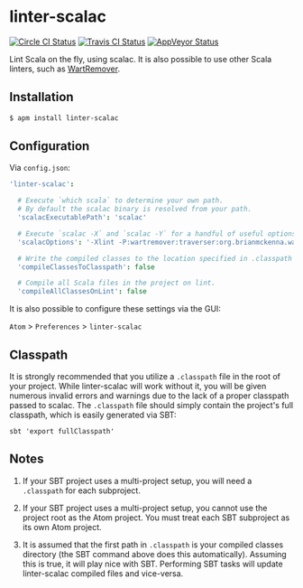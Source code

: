 # linter-scalac

[![Circle CI Status](https://img.shields.io/circleci/project/AtomLinter/linter-scalac/master.svg?style=flat-square&label=linux)](https://circleci.com/gh/AtomLinter/linter-scalac)
[![Travis CI Status](https://img.shields.io/travis/AtomLinter/linter-scalac/master.svg?style=flat-square&label=os%20x)](https://travis-ci.org/AtomLinter/linter-scalac)
[![AppVeyor Status](https://img.shields.io/appveyor/ci/andystanton/linter-scalac-3ymif/master.svg?style=flat-square&label=windows)](https://ci.appveyor.com/project/andystanton/linter-scalac-3ymif)

Lint Scala on the fly, using scalac. It is also possible to use other Scala linters,
such as [WartRemover](https://github.com/typelevel/wartremover).

## Installation

```sh
$ apm install linter-scalac
```

## Configuration

Via `config.json`:

```coffeescript
'linter-scalac':

  # Execute `which scala` to determine your own path.
  # By default the scalac binary is resolved from your path.
  'scalacExecutablePath': 'scalac'

  # Execute `scalac -X` and `scalac -Y` for a handful of useful options.
  'scalacOptions': '-Xlint -P:wartremover:traverser:org.brianmckenna.wartremover.warts.Unsafe'

  # Write the compiled classes to the location specified in .classpath
  'compileClassesToClasspath': false

  # Compile all Scala files in the project on lint.
  'compileAllClassesOnLint': false
```

It is also possible to configure these settings via the GUI:

`Atom` > `Preferences` > `linter-scalac`

## Classpath

It is strongly recommended that you utilize a `.classpath` file in the root of
your project. While linter-scalac will work without it, you will be given
numerous invalid errors and warnings due to the lack of a proper classpath
passed to scalac. The `.classpath` file should simply contain the project's
full classpath, which is easily generated via SBT:

```ShellSession
sbt 'export fullClasspath'
```

## Notes

1. If your SBT project uses a multi-project setup, you will need a `.classpath` for each subproject.

2. If your SBT project uses a multi-project setup, you cannot use the project root as the Atom project. You must treat each SBT subproject as its own Atom project.

3. It is assumed that the first path in `.classpath` is your compiled classes directory (the SBT command above does this automatically). Assuming this is true, it will play nice with SBT. Performing SBT tasks will update linter-scalac compiled files and vice-versa.</sub>
